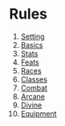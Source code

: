 # Rules

<ol>
    <li><a href="/rules/setting">Setting</a></li>
    <li><a href="/rules/basics">Basics</a></li>
    <li><a href="/rules/stats">Stats</a></li>
    <li><a href="/rules/feats">Feats</a></li>
    <li><a href="/rules/races">Races</a></li>
    <li><a href="/rules/classes">Classes</a></li>
    <li><a href="/rules/combat">Combat</a></li>
    <li><a href="/rules/arcane">Arcane</a></li>
    <li><a href="/rules/divine">Divine</a></li>
    <li><a href="/rules/equipment">Equipment</a></li>
</ol>
